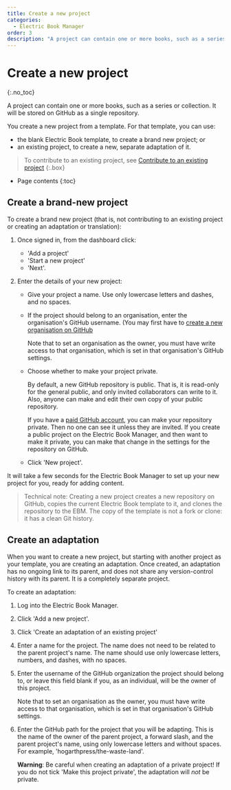 ```yaml
---
title: Create a new project
categories:
  - Electric Book Manager
order: 3
description: "A project can contain one or more books, such as a series or collection. It will be stored on GitHub as a single repository. You create a new project from a template."
---
```


# Create a new project
{:.no_toc}

A project can contain one or more books, such as a series or collection. It will be stored on GitHub as a single repository.

You create a new project from a template. For that template, you can use:

- the blank Electric Book template, to create a brand new project; or
- an existing project, to create a new, separate adaptation of it.

> To contribute to an existing project, see [Contribute to an existing project](../contribute-to-a-project)
{:.box}

* Page contents
{:toc}

## Create a brand-new project

To create a brand new project (that is, not contributing to an existing project or creating an adaptation or translation):

1. Once signed in, from the dashboard click:
   
    - 'Add a project'
    - 'Start a new project'
    - 'Next'.

1. Enter the details of your new project:
    
    - Give your project a name. Use only lowercase letters and dashes, and no spaces.
    - If the project should belong to an organisation, enter the organisation's GitHub username. (You may first have to [create a new organisation on GitHub](https://github.com/account/organizations/new.)
    
        Note that to set an organisation as the owner, you must have write access to that organisation, which is set in that organisation's GitHub settings.

    - Choose whether to make your project private.

        By default, a new GitHub repository is public. That is, it is read-only for the general public, and only invited collaborators can write to it. Also, anyone can make and edit their own copy of your public repository. 

        If you have a [paid GitHub account](https://github.com/settings/billing), you can make your repository private. Then no one can see it unless they are invited. If you create a public project on the Electric Book Manager, and then want to make it private, you can make that change in the settings for the repository on GitHub.

    - Click 'New project'.

It will take a few seconds for the Electric Book Manager to set up your new project for you, ready for adding content. 

> Technical note: Creating a new project creates a new repository on GitHub, copies the current Electric Book template to it, and clones the repository to the EBM. The copy of the template is not a fork or clone: it has a clean Git history.

## Create an adaptation

When you want to create a new project, but starting with another project as your template, you are creating an adaptation. Once created, an adaptation has no ongoing link to its parent, and does not share any version-control history with its parent. It is a completely separate project.

To create an adaptation:

1. Log into the Electric Book Manager.
2. Click 'Add a new project'.
3. Click 'Create an adaptation of an existing project'
4. Enter a name for the project. The name does not need to be related to the parent project's name. The name should use only lowercase letters, numbers, and dashes, with no spaces.
5. Enter the username of the GitHub organization the project should belong to, or leave this field blank if you, as an individual, will be the owner of this project.

    Note that to set an organisation as the owner, you must have write access to that organisation, which is set in that organisation's GitHub settings.

6. Enter the GitHub path for the project that you will be adapting. This is the name of the owner of the parent project, a forward slash, and the parent project's name, using only lowercase letters and without spaces. For example, 'hogarthpress/the-waste-land'.

    **Warning**: Be careful when creating an adaptation of a private project! If you do not tick 'Make this project private', the adaptation will *not* be private.
